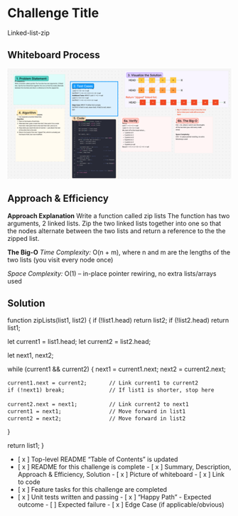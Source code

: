 
# Challenge Title
<!-- Challenge Name -->
Linked-list-zip
## Whiteboard Process
![Whiteboard Process-linked-list-zip ](img/linked-list-zip-wp_cc8.png)

## Approach & Efficiency
<!-- What approach did you take? Why? What is the Big O space/time for this approach? -->
**Approach Explanation**
Write a function called zip lists The function has two arguments, 2 linked lists. Zip the two linked lists together into one so that the nodes alternate between the two lists and return a reference to the the zipped list.

**The Big-O**
*Time Complexity:*
O(n + m), where n and m are the lengths of the two lists (you visit every node once)

*Space Complexity:*
O(1) – in-place pointer rewiring, no extra lists/arrays used  

## Solution
<!-- Show how to run your code, and examples of it in action -->
function zipLists(list1, list2) {
  if (!list1.head) return list2;
  if (!list2.head) return list1;

  let current1 = list1.head;
  let current2 = list2.head;

  let next1, next2;

  while (current1 && current2) {
    next1 = current1.next;
    next2 = current2.next;

    current1.next = current2;       // Link current1 to current2
    if (!next1) break;              // If list1 is shorter, stop here

    current2.next = next1;          // Link current2 to next1
    current1 = next1;               // Move forward in list1
    current2 = next2;               // Move forward in list2
  }

  return list1; 
}

<!-- CHECKLIST: Whiteboard Process -->

 - [ x ] Top-level README “Table of Contents” is updated
 - [ x ] README for this challenge is complete
       - [ x ] Summary, Description, Approach & Efficiency, Solution
       - [ x ] Picture of whiteboard
       - [ x ] Link to code
 - [ x ] Feature tasks for this challenge are completed
 - [ x ] Unit tests written and passing
       - [ x ] “Happy Path” - Expected outcome
       - [ ] Expected failure
       - [ x ] Edge Case (if applicable/obvious)